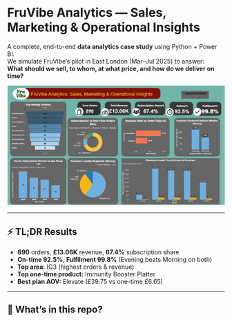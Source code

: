 # FruVibe Analytics — Sales, Marketing & Operational Insights

A complete, end-to-end **data analytics case study** using Python + Power BI.  
We simulate FruVibe’s pilot in East London (Mar–Jul 2025) to answer:  
**What should we sell, to whom, at what price, and how do we deliver on time?**

<p align="center">
  <img src="screenshots/executive_summary.png" alt="Executive Summary" width="900">
</p>

---

## ⚡ TL;DR Results
- **890** orders, **£13.06K** revenue, **67.4%** subscription share  
- **On-time 92.5%**, **Fulfilment 99.8%** (Evening beats Morning on both)
- **Top area:** IG3 (highest orders & revenue)
- **Top one-time product:** Immunity Booster Platter  
- **Best plan AOV:** Elevate (£39.75 vs one-time £6.65)

---

## 🚀 What’s in this repo?

